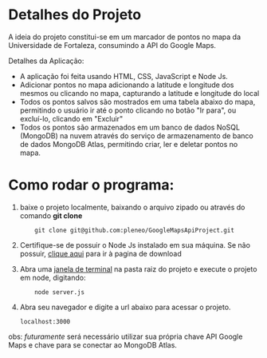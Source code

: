 # Detalhes do Projeto

A ideia do projeto constitui-se em um marcador de pontos no mapa da Universidade de Fortaleza, consumindo a API do Google Maps.

Detalhes da Aplicação:
- A aplicação foi feita usando HTML, CSS, JavaScript e Node Js.
- Adicionar pontos no mapa adicionando a latitude e longitude dos mesmos ou clicando no mapa, capturando a latitude e longitude do local
- Todos os pontos salvos são mostrados em uma tabela abaixo do mapa, permitindo o usuário ir até o ponto clicando no botão "Ir para", ou excluí-lo, clicando em "Excluir"
- Todos os pontos são armazenados em um banco de dados NoSQL (MongoDB) na nuvem através do serviço de armazenamento de banco de dados MongoDB Atlas, permitindo criar, ler e deletar pontos no mapa.



# Como rodar o programa:

1. baixe o projeto localmente, baixando o arquivo zipado ou através do comando **git clone**
	```git
		git clone git@github.com:pleneo/GoogleMapsApiProject.git
	```

2. Certifique-se de possuir o Node Js instalado em sua máquina. Se não possuir, [clique aqui](https://nodejs.org/en/download) para ir à pagina de download

3. Abra uma [janela de terminal](https://medium.com/@adsonrocha/como-abrir-e-navegar-entre-pastas-com-o-prompt-de-comandos-do-windows-10-68750eae8f47) na pasta raiz do projeto e execute o projeto em node, digitando:
	```git
		node server.js
	```

4. Abra seu navegador e digite a url abaixo para acessar o projeto.
	```url
	localhost:3000
	```

obs: _futuramente_ será necessário utilizar sua própria chave API Google Maps e chave para se conectar ao MongoDB Atlas.

